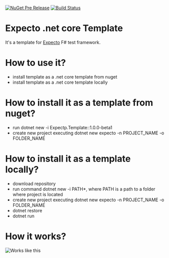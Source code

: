 [![NuGet Pre Release](https://img.shields.io/nuget/vpre/Expecto.Template.svg)](https://www.nuget.org/packages/Expecto.Template)
[![Build Status](https://travis-ci.org/MNie/Expecto.Template.svg?branch=master)](https://travis-ci.org/MNie/Expecto.Template)

# Expecto .net core Template
It's a template for [Expecto](https://github.com/haf/expecto) F# test framework.

# How to use it?
* install template as a .net core template from nuget
* install template as a .net core template locally

# How to install it as a template from nuget?
* run dotnet new -i Expectp.Template::1.0.0-beta1
* create new project executing dotnet new expecto -n PROJECT_NAME -o FOLDER_NAME

# How to install it as a template locally?
* download repository
* run command dotnet new -i PATH*, where PATH is a path to a folder where project is located
* create new project executing dotnet new expecto -n PROJECT_NAME -o FOLDER_NAME
* dotnet restore
* dotnet run

# How it works?
![Works like this](http://i.imgur.com/CuTvx0S.gif)

